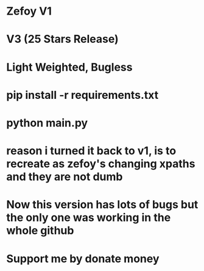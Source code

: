# Zefoy V1
# V3 (25 Stars Release)
# Light Weighted, Bugless

# pip install -r requirements.txt 
# python main.py
# reason i turned it back to v1, is to recreate as zefoy's changing xpaths and they are not dumb 
# Now this version has lots of bugs but the only one was working in the whole github
# Support me by donate money 
